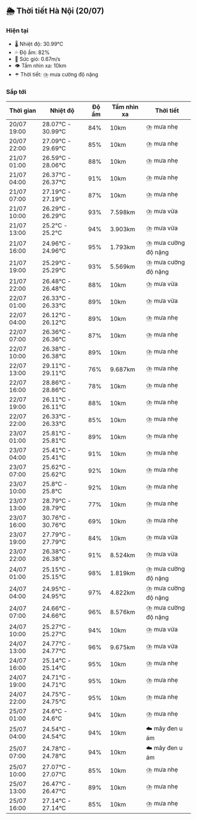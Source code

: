 ## 🌦️ Thời tiết Hà Nội (20/07)

### Hiện tại

- 🌡️ Nhiệt độ: 30.99℃
- 💦 Độ ẩm: 82%
- 💨 Sức gió: 0.67m/s
- 👁️ Tầm nhìn xa: 10km
- ☂️ Thời tiết: ⛈️ mưa cường độ nặng

### Sắp tới

| Thời gian | Nhiệt độ | Độ ẩm | Tầm nhìn xa | Thời tiết |
| --- | --- | --- | --- | --- |
| 20/07 19:00 | 28.07℃ - 30.99℃ | 84% | 10km | ⛈️ mưa nhẹ |
| 20/07 22:00 | 27.09℃ - 29.69℃ | 85% | 10km | ⛈️ mưa nhẹ |
| 21/07 01:00 | 26.59℃ - 28.06℃ | 88% | 10km | ⛈️ mưa nhẹ |
| 21/07 04:00 | 26.37℃ - 26.37℃ | 91% | 10km | ⛈️ mưa nhẹ |
| 21/07 07:00 | 27.19℃ - 27.19℃ | 87% | 10km | ⛈️ mưa nhẹ |
| 21/07 10:00 | 26.29℃ - 26.29℃ | 93% | 7.598km | ⛈️ mưa vừa |
| 21/07 13:00 | 25.2℃ - 25.2℃ | 94% | 3.903km | ⛈️ mưa vừa |
| 21/07 16:00 | 24.96℃ - 24.96℃ | 95% | 1.793km | ⛈️ mưa cường độ nặng |
| 21/07 19:00 | 25.29℃ - 25.29℃ | 93% | 5.569km | ⛈️ mưa cường độ nặng |
| 21/07 22:00 | 26.48℃ - 26.48℃ | 88% | 10km | ⛈️ mưa vừa |
| 22/07 01:00 | 26.33℃ - 26.33℃ | 89% | 10km | ⛈️ mưa vừa |
| 22/07 04:00 | 26.12℃ - 26.12℃ | 89% | 10km | ⛈️ mưa nhẹ |
| 22/07 07:00 | 26.36℃ - 26.36℃ | 87% | 10km | ⛈️ mưa nhẹ |
| 22/07 10:00 | 26.38℃ - 26.38℃ | 89% | 10km | ⛈️ mưa nhẹ |
| 22/07 13:00 | 29.11℃ - 29.11℃ | 76% | 9.687km | ⛈️ mưa nhẹ |
| 22/07 16:00 | 28.86℃ - 28.86℃ | 78% | 10km | ⛈️ mưa nhẹ |
| 22/07 19:00 | 26.11℃ - 26.11℃ | 88% | 10km | ⛈️ mưa nhẹ |
| 22/07 22:00 | 26.33℃ - 26.33℃ | 85% | 10km | ⛈️ mưa nhẹ |
| 23/07 01:00 | 25.81℃ - 25.81℃ | 89% | 10km | ⛈️ mưa nhẹ |
| 23/07 04:00 | 25.41℃ - 25.41℃ | 91% | 10km | ⛈️ mưa nhẹ |
| 23/07 07:00 | 25.62℃ - 25.62℃ | 92% | 10km | ⛈️ mưa nhẹ |
| 23/07 10:00 | 25.8℃ - 25.8℃ | 92% | 10km | ⛈️ mưa nhẹ |
| 23/07 13:00 | 28.79℃ - 28.79℃ | 77% | 10km | ⛈️ mưa nhẹ |
| 23/07 16:00 | 30.76℃ - 30.76℃ | 69% | 10km | ⛈️ mưa nhẹ |
| 23/07 19:00 | 27.79℃ - 27.79℃ | 84% | 10km | ⛈️ mưa vừa |
| 23/07 22:00 | 26.38℃ - 26.38℃ | 91% | 8.524km | ⛈️ mưa vừa |
| 24/07 01:00 | 25.15℃ - 25.15℃ | 98% | 1.819km | ⛈️ mưa cường độ nặng |
| 24/07 04:00 | 24.95℃ - 24.95℃ | 97% | 4.822km | ⛈️ mưa cường độ nặng |
| 24/07 07:00 | 24.66℃ - 24.66℃ | 96% | 8.576km | ⛈️ mưa cường độ nặng |
| 24/07 10:00 | 25.27℃ - 25.27℃ | 94% | 10km | ⛈️ mưa vừa |
| 24/07 13:00 | 24.77℃ - 24.77℃ | 96% | 9.675km | ⛈️ mưa vừa |
| 24/07 16:00 | 25.14℃ - 25.14℃ | 95% | 10km | ⛈️ mưa nhẹ |
| 24/07 19:00 | 24.71℃ - 24.71℃ | 95% | 10km | ⛈️ mưa nhẹ |
| 24/07 22:00 | 24.75℃ - 24.75℃ | 95% | 10km | ⛈️ mưa nhẹ |
| 25/07 01:00 | 24.6℃ - 24.6℃ | 94% | 10km | ⛈️ mưa nhẹ |
| 25/07 04:00 | 24.54℃ - 24.54℃ | 94% | 10km | ☁️ mây đen u ám |
| 25/07 07:00 | 24.78℃ - 24.78℃ | 94% | 10km | ☁️ mây đen u ám |
| 25/07 10:00 | 27.07℃ - 27.07℃ | 85% | 10km | ⛈️ mưa nhẹ |
| 25/07 13:00 | 26.47℃ - 26.47℃ | 89% | 10km | ⛈️ mưa nhẹ |
| 25/07 16:00 | 27.14℃ - 27.14℃ | 85% | 10km | ⛈️ mưa nhẹ |
